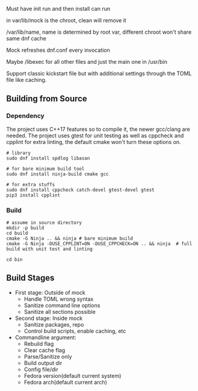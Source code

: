 Must have init run and then install can run

in var/lib/mock is the chroot, clean will remove it

/var/lib/name, name is determined by root var, different chroot won't share same dnf cache

Mock refreshes dnf.conf every invocation

Maybe /libexec for all other files and just the main one in /usr/bin

Support classic kickstart file but with additional settings through the TOML file like caching.

## Building from Source

### Dependency

The project uses C++17 features so to compile it, the newer gcc/clang are needed. The project uses gtest for unit testing as well as cppcheck and cpplint for extra linting, the default cmake won't turn these options on.

```shell
# library
sudo dnf install spdlog libasan

# for bare minimum build tool
sudo dnf install ninja-build cmake gcc

# for extra stuffs
sudo dnf install cppcheck catch-devel gtest-devel gtest
pip3 install cpplint
```

### Build

```shell
# assume in source directory
mkdir -p build
cd build
cmake -G Ninja .. && ninja # bare minimum build
cmake -G Ninja -DUSE_CPPLINT=ON -DUSE_CPPCHECK=ON .. && ninja  # full build with unit test and linting

cd bin
```

## Build Stages

- First stage: Outside of mock
  - Handle TOML wrong syntax
  - Sanitize command line options
  - Sanitize all sections possible
- Second stage: Inside mock
  - Sanitize packages, repo
  - Control build scripts, enable caching, etc
- Commandline argument:
  - Rebuild flag
  - Clear cache flag
  - Parse/Sanitize only
  - Build output dir
  - Config file/dir
  - Fedora version(default current system)
  - Fedora arch(default current arch)